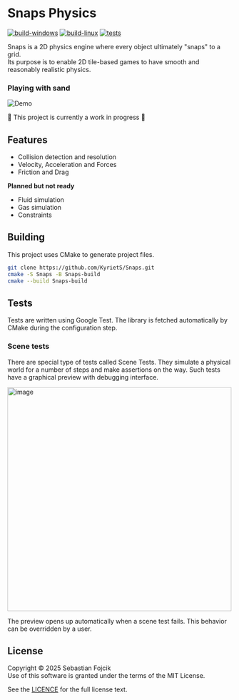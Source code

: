 # Snaps Physics

[![build-windows](https://github.com/KyrietS/Snaps/actions/workflows/build-windows.yml/badge.svg)](https://github.com/KyrietS/Snaps/actions/workflows/build-windows.yml) [![build-linux](https://github.com/KyrietS/Snaps/actions/workflows/build-linux.yml/badge.svg)](https://github.com/KyrietS/Snaps/actions/workflows/build-linux.yml) [![tests](https://github.com/KyrietS/Snaps/actions/workflows/tests.yml/badge.svg)](https://github.com/KyrietS/Snaps/actions/workflows/tests.yml)

Snaps is a 2D physics engine where every object ultimately "snaps" to a grid.\
Its purpose is to enable 2D tile-based games to have smooth and reasonably realistic physics.

### Playing with sand

![Demo](https://github.com/user-attachments/assets/7a890a51-4708-44ad-84a6-1ac1431cc91b)

🚧 This project is currently a work in progress 🚧

## Features

- Collision detection and resolution
- Velocity, Acceleration and Forces
- Friction and Drag

**Planned but not ready**
- Fluid simulation
- Gas simulation
- Constraints

## Building

This project uses CMake to generate project files.

```bash
git clone https://github.com/KyrietS/Snaps.git
cmake -S Snaps -B Snaps-build
cmake --build Snaps-build
```

## Tests

Tests are written using Google Test. The library is fetched automatically by CMake during the configuration step.

### Scene tests

There are special type of tests called Scene Tests. They simulate a physical world for a number of steps and make assertions on the way. Such tests have a graphical preview with debugging interface.

<img width="502" height="502" alt="image" src="https://github.com/user-attachments/assets/6e59aee7-92f5-46ec-b7d4-66f477ae7512" />

The preview opens up automatically when a scene test fails. This behavior can be overridden by a user.

## License

Copyright © 2025 Sebastian Fojcik \
Use of this software is granted under the terms of the MIT License.

See the [LICENCE](LICENSE) for the full license text.
